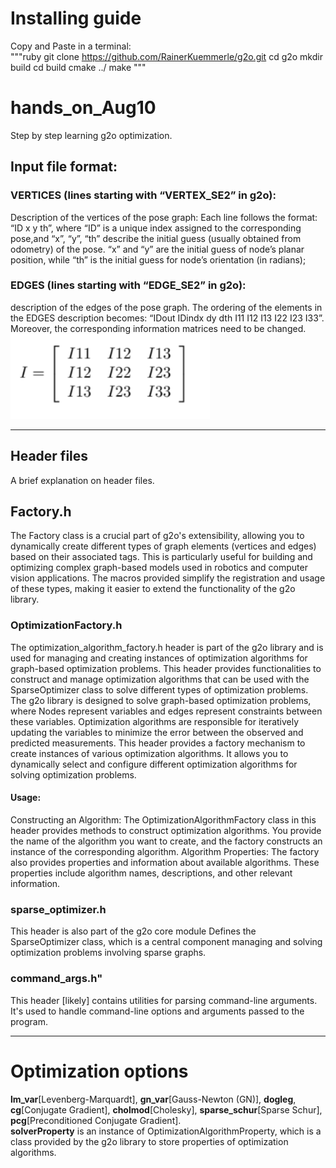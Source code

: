 # Installing guide
Copy and Paste in a terminal:  
"""ruby
git clone https://github.com/RainerKuemmerle/g2o.git
cd g2o
mkdir build
cd build
cmake ../
make
"""
# hands_on_Aug10
Step by step learning g2o optimization. 
## Input file format:
### VERTICES (lines starting with “VERTEX_SE2” in g2o): 
Description of the vertices of the pose graph: 
Each line follows the format: “ID x y th”, where “ID” is a unique index assigned to the corresponding pose,and “x”, “y”, “th” describe the initial guess (usually obtained from odometry) of the pose. “x” and “y” are the initial guess of node’s planar position, while “th” is the initial guess for node’s orientation (in radians); 
### EDGES (lines starting with “EDGE_SE2” in g2o): 
description of the edges of the pose graph. The ordering of the elements in the EDGES description becomes: “IDout IDindx dy dth I11 I12 I13 I22 I23 I33”. Moreover, the corresponding information matrices need to be changed.  
![Alt text](information_mat.png)
***
## Header files
A brief explanation on header files.  
## Factory.h
The Factory class is a crucial part of g2o's extensibility, allowing you to dynamically create different types of graph elements (vertices and edges) based on their associated tags. 
This is particularly useful for building and optimizing complex graph-based models used in robotics and computer vision applications. 
The macros provided simplify the registration and usage of these types, making it easier to extend the functionality of the g2o library.
### OptimizationFactory.h
The optimization_algorithm_factory.h header is part of the g2o library and is used for managing and creating instances of optimization algorithms for graph-based optimization problems. 
This header provides functionalities to construct and manage optimization algorithms that can be used with the SparseOptimizer class to solve different types of optimization problems.
The g2o library is designed to solve graph-based optimization problems, where 
Nodes represent variables and edges represent constraints between these variables. 
Optimization algorithms are responsible for iteratively updating the variables to minimize the error between the observed and predicted measurements.
This header provides a factory mechanism to create instances of various optimization algorithms. 
It allows you to dynamically select and configure different optimization algorithms for solving optimization problems.
#### Usage:
Constructing an Algorithm: The OptimizationAlgorithmFactory class in this header provides methods to construct optimization algorithms. You provide the name of the algorithm you want to create, and the factory constructs an instance of the corresponding algorithm.
Algorithm Properties: The factory also provides properties and information about available algorithms. These properties include algorithm names, descriptions, and other relevant information.
### sparse_optimizer.h
This header is also part of the g2o core module 
Defines the SparseOptimizer class, which is a central component  managing and solving optimization problems involving sparse graphs.
### command_args.h" 
This header [likely] contains utilities for parsing command-line arguments. It's used to handle command-line options and arguments passed to the program.
***
# Optimization options
**lm_var**[Levenberg-Marquardt], **gn_var**[Gauss-Newton (GN)], **dogleg**, **cg**[Conjugate Gradient], **cholmod**[Cholesky], **sparse_schur**[Sparse Schur], **pcg**[Preconditioned Conjugate Gradient].  
**solverProperty** is an instance of OptimizationAlgorithmProperty, which is a class provided by the g2o library to store properties of optimization algorithms.



